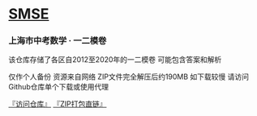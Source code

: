 # [SMSE](https://xnye.github.io/SMSE)
### 上海市中考数学 · 一二模卷

该仓库存储了各区自2012至2020年的一二模卷 可能包含答案和解析

仅作个人备份 资源来自网络 ZIP文件完全解压后约190MB 如下载较慢 请访问Github仓库单个下载或使用代理

[『访问仓库』](https://github.com/Xnye/SMSE.git) [『ZIP打包直链』](https://github.com/Xnye/SMSE/archive/refs/tags/2020.zip)
